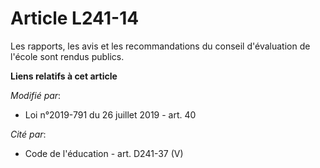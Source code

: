 # Article L241-14

Les rapports, les avis et les recommandations du conseil d'évaluation de l'école sont rendus publics.

**Liens relatifs à cet article**

_Modifié par_:

  - Loi n°2019-791 du 26 juillet 2019 - art. 40

_Cité par_:

  - Code de l'éducation - art. D241-37 (V)
